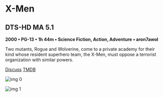 # X-Men

## DTS-HD MA 5.1

**2000 • PG-13 • 1h 44m • Science Fiction, Action, Adventure • aron7awol**

Two mutants, Rogue and Wolverine, come to a private academy for their kind whose resident superhero team, the X-Men, must oppose a terrorist organization with similar powers.

[Discuss](https://www.avsforum.com/threads/bass-eq-for-filtered-movies.2995212/post-56861072)  [TMDB](36657)

![img 0](https://i.imgur.com/Dzl7VTC.jpg)

![img 1](https://i.imgur.com/LYT5JRB.jpg)


